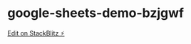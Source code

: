 # google-sheets-demo-bzjgwf

[Edit on StackBlitz ⚡️](https://stackblitz.com/edit/google-sheets-demo-bzjgwf)
